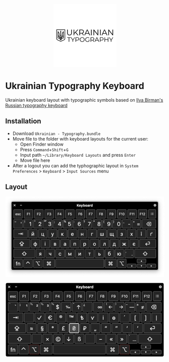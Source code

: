 <p align="center">
    <img alt="Ukrainian typography keyboard layout" src="./docs/ukrainian-typography_200x200.png" width="200px">
</p>

# Ukrainian Typography Keyboard

Ukrainian keyboard layout with typographic symbols based on [Ilya Birman's Russian typography keyboard](http://ilyabirman.ru/type)

## Installation

* Download `Ukrainian - Typography.bundle`
* Move file to the folder with keyboard layouts for the current user:
  * Open Finder window
  * Press `Command`+`Shift`+`G`
  * Input path `~/Library/Keyboard Layouts` and press `Enter`
  * Move file here
* After a logout you can add the typhographic layout in `System Preferences` > `Keyboard` > `Input Sources` menu

## Layout

<p align="center">
    <img alt="Ukrainian typography keyboard layout" src="./docs/ukrainian.png" width="800px">
</p>

<p align="center">
    <img alt="Ukrainian typography keyboard layout with Option" src="./docs/option.png" width="742px">
</p>

